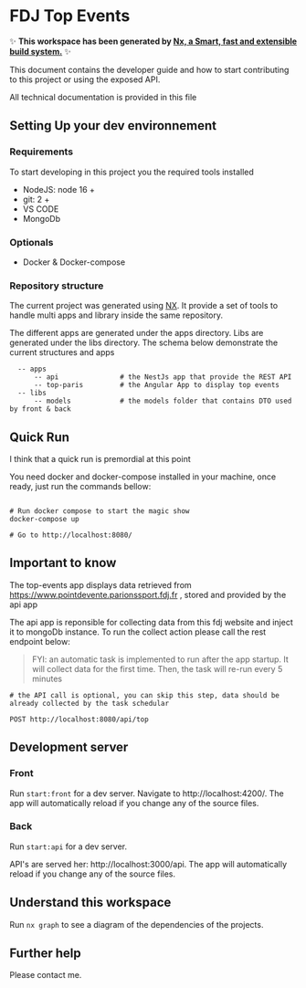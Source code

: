 # FDJ Top Events

✨ **This workspace has been generated by [Nx, a Smart, fast and extensible build system.](https://nx.dev)** ✨

This document contains the developer guide and how to start contributing to this project or using the exposed API.

All technical documentation is provided in this file

## Setting Up your dev environnement
### Requirements

To start developing in this project you the required tools installed

- NodeJS: node 16 +
- git: 2 +
- VS CODE
- MongoDb

### Optionals
- Docker & Docker-compose

### Repository structure

The current project was generated using [NX](https://nx.dev). It provide a set of tools to handle multi apps and library inside the same repository.

The different apps are generated under the apps directory. Libs are generated under the libs directory. The schema below demonstrate the current structures and apps

```
  -- apps
      -- api               # the NestJs app that provide the REST API 
      -- top-paris         # the Angular App to display top events
  -- libs
      -- models            # the models folder that contains DTO used by front & back

```

## Quick Run

I think that a quick run is premordial at this point

You need docker and docker-compose installed in your machine, once ready, just run the commands bellow:

```shell

# Run docker compose to start the magic show
docker-compose up

# Go to http://localhost:8080/ 

```

## Important to know

The top-events app displays data retrieved from https://www.pointdevente.parionssport.fdj.fr , stored and provided by the api app

The api app is reponsible for collecting data from this fdj website and inject it to mongoDb instance. To run the collect action please call the rest endpoint below:

> FYI: an automatic task is implemented to run after the app startup. It will collect data for the first time. Then, the task will re-run every 5 minutes

```
# the API call is optional, you can skip this step, data should be already collected by the task schedular

POST http://localhost:8080/api/top
```


## Development server

### Front
Run `start:front` for a dev server. Navigate to http://localhost:4200/. The app will automatically reload if you change any of the source files.

### Back

Run `start:api` for a dev server. 

API's are served her: http://localhost:3000/api. The app will automatically reload if you change any of the source files.

## Understand this workspace

Run `nx graph` to see a diagram of the dependencies of the projects.

## Further help

Please contact me.
